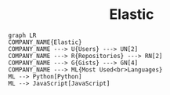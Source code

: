 <h1 align="center">Elastic</h1>

```mermaid
graph LR
COMPANY_NAME{Elastic}
COMPANY_NAME ---> U{Users} ---> UN[2]
COMPANY_NAME ---> R{Repositories} ---> RN[2]
COMPANY_NAME ---> G{Gists} ---> GN[4]
COMPANY_NAME ---> ML{Most Used<br>Languages}
ML --> Python[Python]
ML --> JavaScript[JavaScript]
```
